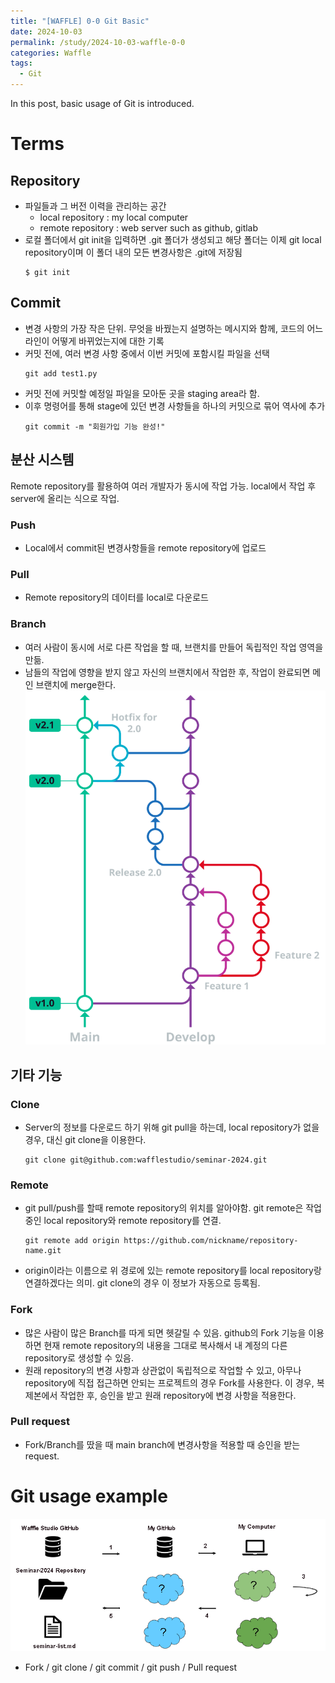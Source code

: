```yaml
---
title: "[WAFFLE] 0-0 Git Basic"
date: 2024-10-03
permalink: /study/2024-10-03-waffle-0-0
categories: Waffle
tags:
  - Git
---
```


In this post, basic usage of Git is introduced. 

# Terms
## Repository
- 파일들과 그 버전 이력을 관리하는 공간
  - local repository : my local computer
  - remote repository : web server such as github, gitlab 
- 로컬 폴더에서 git init을 입력하면 .git 폴더가 생성되고 해당 폴더는 이제 git local repository이며 이 폴더 내의 모든 변경사항은 .git에 저장됨
  ```console
  $ git init
  ```

## Commit
- 변경 사항의 가장 작은 단위. 무엇을 바꿨는지 설명하는 메시지와 함께, 코드의 어느 라인이 어떻게 바뀌었는지에 대한 기록
- 커밋 전에, 여러 변경 사항 중에서 이번 커밋에 포함시킬 파일을 선택
  ```console
  git add test1.py
  ```
- 커밋 전에 커밋할 예정일 파일을 모아둔 곳을 staging area라 함.
- 이후 명령어를 통해 stage에 있던 변경 사항들을 하나의 커밋으로 묶어 역사에 추가
  ```console
  git commit -m "회원가입 기능 완성!"
  ```

## 분산 시스템
Remote repository를 활용하여 여러 개발자가 동시에 작업 가능. local에서 작업 후 server에 올리는 식으로 작업.
### Push
- Local에서 commit된 변경사항들을 remote repository에 업로드

### Pull
- Remote repository의 데이터를 local로 다운로드
  
### Branch
- 여러 사람이 동시에 서로 다른 작업을 할 때, 브랜치를 만들어 독립적인 작업 영역을 만듦.
- 남들의 작업에 영향을 받지 않고 자신의 브랜치에서 작업한 후, 작업이 완료되면 메인 브랜치에 merge한다. 
![branch](..\images\2024-10-03-waffle-0-0\branch.png)

## 기타 기능
### Clone
- Server의 정보를 다운로드 하기 위해 git pull을 하는데, local repository가 없을 경우, 대신 git clone을 이용한다.
  ```console
  git clone git@github.com:wafflestudio/seminar-2024.git
  ```
### Remote
- git pull/push를 할때 remote repository의 위치를 알아야함. git remote은 작업 중인 local repository와 remote repository를 연결.
  ```console
  git remote add origin https://github.com/nickname/repository-name.git
  ```
- origin이라는 이름으로 위 경로에 있는 remote repository를 local repository랑 연결하겠다는 의미. git clone의 경우 이 정보가 자동으로 등록됨.

### Fork
- 많은 사람이 많은 Branch를 따게 되면 헷갈릴 수 있음. github의 Fork 기능을 이용하면 현재 remote repository의 내용을 그대로 복사해서 내 계정의 다른 repository로 생성할 수 있음. 
- 원래 repository의 변경 사항과 상관없이 독립적으로 작업할 수 있고, 아무나 repository에 직접 접근하면 안되는 프로젝트의 경우 Fork를 사용한다. 이 경우, 복제본에서 작업한 후, 승인을 받고 원래 repository에 변경 사항을 적용한다.

### Pull request
- Fork/Branch를 땄을 때 main branch에 변경사항을 적용할 때 승인을 받는 request. 

# Git usage example
![git](..\images\2024-10-03-waffle-0-0\git.png)
- Fork / git clone / git commit / git push / Pull request